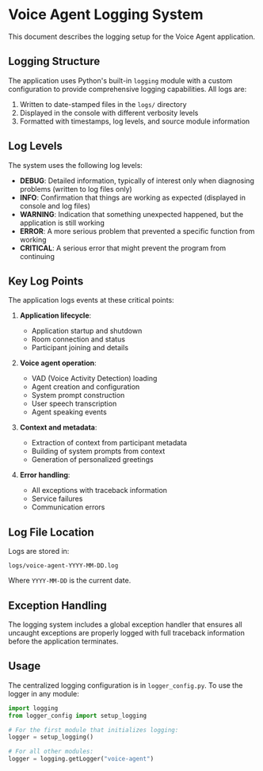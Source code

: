 # Voice Agent Logging System

This document describes the logging setup for the Voice Agent application.

## Logging Structure

The application uses Python's built-in `logging` module with a custom configuration to provide comprehensive logging capabilities. All logs are:

1. Written to date-stamped files in the `logs/` directory
2. Displayed in the console with different verbosity levels
3. Formatted with timestamps, log levels, and source module information

## Log Levels

The system uses the following log levels:

- **DEBUG**: Detailed information, typically of interest only when diagnosing problems (written to log files only)
- **INFO**: Confirmation that things are working as expected (displayed in console and log files)
- **WARNING**: Indication that something unexpected happened, but the application is still working
- **ERROR**: A more serious problem that prevented a specific function from working
- **CRITICAL**: A serious error that might prevent the program from continuing

## Key Log Points

The application logs events at these critical points:

1. **Application lifecycle**:
   - Application startup and shutdown
   - Room connection and status
   - Participant joining and details

2. **Voice agent operation**:
   - VAD (Voice Activity Detection) loading
   - Agent creation and configuration
   - System prompt construction
   - User speech transcription
   - Agent speaking events

3. **Context and metadata**:
   - Extraction of context from participant metadata
   - Building of system prompts from context
   - Generation of personalized greetings

4. **Error handling**:
   - All exceptions with traceback information
   - Service failures 
   - Communication errors

## Log File Location

Logs are stored in:
```
logs/voice-agent-YYYY-MM-DD.log
```

Where `YYYY-MM-DD` is the current date.

## Exception Handling

The logging system includes a global exception handler that ensures all uncaught exceptions are properly logged with full traceback information before the application terminates.

## Usage

The centralized logging configuration is in `logger_config.py`. To use the logger in any module:

```python
import logging
from logger_config import setup_logging

# For the first module that initializes logging:
logger = setup_logging()

# For all other modules:
logger = logging.getLogger("voice-agent")
``` 